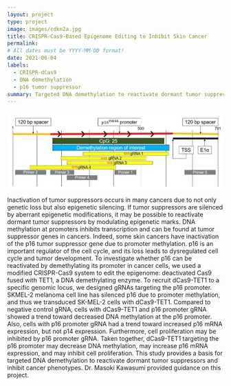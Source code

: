 ```yaml
---
layout: project
type: project
image: images/cdkn2a.jpg
title: CRISPR-Cas9-Based Epigenome Editing to Inhibit Skin Cancer
permalink: 
# All dates must be YYYY-MM-DD format!
date: 2021-06-04
labels:
  - CRISPR-dCas9
  - DNA demethylation
  - p16 tumor suppressor
summary: Targeted DNA demethylation to reactivate dormant tumor suppressors and inhibit cancer phenotypes
---
```


<img class="ui image" src="../images/cdkn2a.jpg">

Inactivation of tumor suppressors occurs in many cancers due to not only genetic loss but also epigenetic silencing. If tumor suppressors are silenced by aberrant epigenetic modifications, it may be possible to reactivate dormant tumor suppressors by modulating epigenetic marks. DNA methylation at promoters inhibits transcription and can be found at tumor suppressor genes in cancers. Indeed, some skin cancers have inactivation of the p16 tumor suppressor gene due to promoter methylation. p16 is an important regulator of the cell cycle, and its loss leads to dysregulated cell cycle and tumor development. To investigate whether p16 can be reactivated by demethylating its promoter in cancer cells, we used a modified CRISPR-Cas9 system to edit the epigenome: deactivated Cas9 fused with TET1, a DNA demethylating enzyme. To recruit dCas9-TET1 to a specific genomic locus, we designed gRNAs targeting the p16 promoter. SKMEL-2 melanoma cell line has silenced p16 due to promoter methylation, and thus we transduced SK-MEL-2 cells with dCas9-TET1. Compared to negative control gRNA, cells with dCas9-TET1 and p16 promoter gRNA showed a trend toward decreased DNA methylation at the p16 promoter. Also, cells with p16 promoter gRNA had a trend toward increased p16 mRNA expression, but not p14 expression. Furthermore, cell proliferation may be inhibited by p16 promoter gRNA. Taken together, dCas9-TET1 targeting the p16 promoter may decrease DNA methylation, may increase p16 mRNA expression, and may inhibit cell proliferation. This study provides a basis for targeted DNA demethylation to reactivate dormant tumor suppressors and inhibit cancer phenotypes. Dr. Masoki Kawasumi provided guidance on this project.
